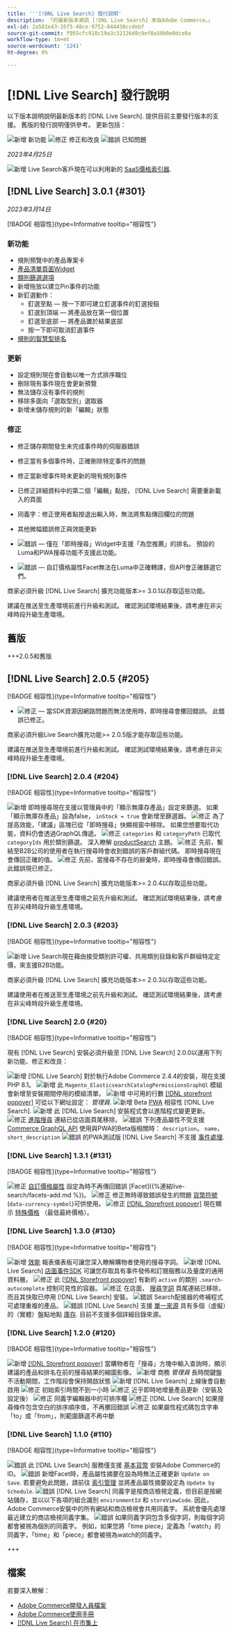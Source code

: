 ```yaml
---
title: '''[!DNL Live Search] 發行說明'
description: 「的最新版本資訊 [!DNL Live Search] 來自Adobe Commerce。」
exl-id: 2a581e43-35f5-48ce-9752-844430ccdebf
source-git-commit: f955cfc918c19a3c32126d8c9ef8a59b0e0dce0a
workflow-type: tm+mt
source-wordcount: '1241'
ht-degree: 0%

---
```


# [!DNL Live Search] 發行說明

以下版本說明說明最新版本的 [!DNL Live Search].
提供目前主要發行版本的支援。 舊版的發行說明僅供參考。
更新包括：

![新增](../assets/new.svg) 新功能
![修正](../assets/fix.svg) 修正和改良
![錯誤](../assets/bug.svg) 已知問題


_2023年4月25日_

![新增](../assets/new.svg) Live Search客戶現在可以利用新的 [SaaS價格索引器](../price-index/index.md).

## [!DNL Live Search] 3.0.1 {#301}

_2023年3月14日_

[!BADGE 相容性]{type=Informative tooltip="相容性"}

### 新功能

* 規則預覽中的產品專案卡
* [產品清單頁面Widget](https://experienceleague.adobe.com/docs/commerce-merchant-services/live-search/live-search-storefront/plp-styling.html)
* [類別篩選選項](https://developer.adobe.com/commerce/webapi/graphql/schema/live-search/queries/product-search/#facets)
* 新增拖放以建立Pin事件的功能
* 新釘選動作：
   * 釘選至點 — 按一下即可建立釘選事件的釘選按鈕
   * 釘選到頂端 — 將產品放在第一個位置
   * 釘選至底部 — 將產品置於結果底部
   * 按一下即可取消釘選事件
* [規則的智慧型排名](https://experienceleague.adobe.com/docs/commerce-merchant-services/live-search/live-search-admin/rules/rules-add.html#ranking-type)

### 更新

* 設定規則現在會自動以唯一方式排序職位
* 刪除現有事件現在會更新預覽
* 無法儲存沒有事件的規則
* 移除多面向「選取型別」選取器
* 新增未儲存規則的新「編輯」狀態

### 修正

* 修正儲存期間發生未完成事件時的伺服器錯誤
* 修正當有多個事件時，正確刪除特定事件的問題
* 修正當新增事件時未更新的現有規則事件
* 已修正詳細資料中的第二個「編輯」點按， [!DNL Live Search] 需要重新載入的頁面
* 同義字：修正使用者點按退出輸入時，無法將焦點傳回欄位的問題
* 其他微幅錯誤修正與效能更新


* ![錯誤](../assets/bug.svg)  — 僅在「即時搜尋」Widget中支援「為您推薦」的排名。 預設的Luma和PWA搜尋功能不支援此功能。
* ![錯誤](../assets/bug.svg)  — 自訂價格屬性Facet無法在Luma中正確轉譯，但API會正確篩選它們。

商家必須升級 [!DNL Live Search] 擴充功能版本>= 3.0.1以存取這些功能。

建議在推送至生產環境前進行升級和測試。 確認測試環境結果後，請考慮在非尖峰時段升級生產環境。

## 舊版

+++2.0.5和舊版

## [!DNL Live Search] 2.0.5 {#205}

[!BADGE 相容性]{type=Informative tooltip="相容性"}

* ![修正](../assets/fix.svg)  — 當SDK資源因網路問題而無法使用時，即時搜尋會擲回錯誤。 此錯誤已修正。

商家必須升級Live Search擴充功能>= 2.0.5版才能存取這些功能。

建議在推送至生產環境前進行升級和測試。 確認測試環境結果後，請考慮在非尖峰時段升級生產環境。

### [!DNL Live Search] 2.0.4 {#204}

[!BADGE 相容性]{type=Informative tooltip="相容性"}

![新增](../assets/new.svg) 即時搜尋現在支援以管理員中的「顯示無庫存產品」設定來篩選。 如果「顯示無庫存產品」設為false， `inStock = true` 會新增至篩選器。
![修正](../assets/fix.svg) 為了提高效能，「建議」區塊已從「即時搜尋」快顯視窗中移除。 如果您想要取代功能，資料仍會透過GraphQL傳遞。
![修正](../assets/fix.svg) `categories` 和 `categoryPath` 已取代 `categoryIds` 用於類別篩選。 深入瞭解 [productSearch](https://developer.adobe.com/commerce/webapi/graphql/schema/live-search/queries/product-search/) 主題。
![修正](../assets/fix.svg) 先前，繫結至B2B公司的使用者在執行搜尋時會收到錯誤的客戶群組代碼。 即時搜尋現在會傳回正確的值。
![修正](../assets/fix.svg) 先前，當搜尋不存在的辭彙時，即時搜尋會傳回錯誤。 此錯誤現已修正。

商家必須升級 [!DNL Live Search] 擴充功能版本>= 2.0.4以存取這些功能。

建議使用者在推送至生產環境之前先升級和測試。 確認測試環境結果後，請考慮在非尖峰時段升級生產環境。

### [!DNL Live Search] 2.0.3 {#203}

[!BADGE 相容性]{type=Informative tooltip="相容性"}

![新增](../assets/new.svg) Live Search現在藉由接受類別許可權、共用類別目錄和客戶群組特定定價，來支援B2B功能。

商家必須升級 [!DNL Live Search] 擴充功能版本>= 2.0.3以存取這些功能。

建議使用者在推送至生產環境之前先升級和測試。 確認測試環境結果後，請考慮在非尖峰時段升級生產環境。

### [!DNL Live Search] 2.0 {#20}

[!BADGE 相容性]{type=Informative tooltip="相容性"}

現有 [!DNL Live Search] 安裝必須升級至 [!DNL Live Search] 2.0.0以運用下列新功能、修正和改良：

![新增](../assets/new.svg) [!DNL Live Search] 對於執行Adobe Commerce 2.4.4的安裝，現在支援PHP 8.1。
![新增](../assets/new.svg) 此 `Magento_ElasticsearchCatalogPermissionsGraphQl` 模組會新增至安裝期間停用的模組清單。
![新增](../assets/new.svg) 中可用的行數 [[!DNL storefront popover]](quick-tour.md) 可從以下網址設定： *管理員*.
![新增](../assets/new.svg) Beta [PWA](https://developer.adobe.com/commerce/pwa-studio/) 相容性 [!DNL Live Search].
![新增](../assets/new.svg) 此 [!DNL Live Search] 安裝程式會以進階程式變更更新。
![修正](../assets/fix.svg) [進階搜尋](https://experienceleague.adobe.com/docs/commerce-admin/catalog/catalog/search/search.html#advanced-search) 連結已從店面頁尾移除。
![錯誤](../assets/bug.svg) 下列產品屬性不受支援 [Commerce GraphQL API](https://developer.adobe.com/commerce/webapi/graphql/) 使用與PWA的Beta版相關時： `description`， `name`， `short_description`
![錯誤](../assets/bug.svg) 的PWA測試版 [!DNL Live Search] 不支援 [事件處理](https://developer.adobe.com/commerce/services/shared-services/storefront-events/sdk/).

### [!DNL Live Search] 1.3.1 {#131}

[!BADGE 相容性]{type=Informative tooltip="相容性"}

![修正](../assets/fix.svg) [自訂價格屬性](https://experienceleague.adobe.com/docs/commerce-admin/catalog/product-attributes/attributes-input-types.html) 設定為時不再傳回錯誤 [Facet]({%連結live-search/facets-add.md %})。
![修正](../assets/fix.svg) 修正無時導致錯誤發生的問題 [貨幣符號](https://experienceleague.adobe.com/docs/commerce-admin/stores-sales/site-store/currency/currency-configuration.html#step-5%3A-customize-currency-symbols-(optional)) (`data-currency-symbol`)可供使用。
![修正](../assets/fix.svg) [[!DNL Storefront popover]](storefront-popover.md) 現在顯示 [特殊價格](https://experienceleague.adobe.com/docs/commerce-admin/catalog/products/pricing/product-price-special.html) （最低最終價格）。

### [!DNL Live Search] 1.3.0 {#130}

[!BADGE 相容性]{type=Informative tooltip="相容性"}

![新增](../assets/new.svg) [效能](performance.md) 報表儀表板可讓您深入瞭解購物者使用的搜尋字詞。
![新增](../assets/new.svg) [!DNL Live Search] [店面事件SDK](https://developer.adobe.com/commerce/services/shared-services/storefront-events/sdk/) 可讓您存取具有事件發佈和訂閱服務以及量度的通用資料層。
![修正](../assets/fix.svg) 此 [[!DNL Storefront popover]](storefront-popover.md) 有新的 `active` 的類別 `.search-autocomplete` 控制可見性的容器。
![修正](../assets/fix.svg) 在店面， [搜尋字詞](https://experienceleague.adobe.com/docs/commerce-admin/catalog/catalog/search/search-terms.html#popular-search-terms) 頁尾連結已移除，而且其快取已停用 [!DNL Live Search] 安裝。
![錯誤](../assets/bug.svg) Search配接器的修補程式可處理重複的產品。
![錯誤](../assets/bug.svg) [!DNL Live Search] 支援 [單一來源](https://experienceleague.adobe.com/docs/commerce-admin/inventory/sources/sources-manage.html) 具有多個（虛擬）的（實體）盤點地點 [庫存](https://experienceleague.adobe.com/docs/commerce-admin/inventory/stocks/stocks-manage.html). 目前不支援多個詳細目錄來源。

### [!DNL Live Search] 1.2.0 {#120}

[!BADGE 相容性]{type=Informative tooltip="相容性"}

![新增](../assets/new.svg) [[!DNL Storefront popover]](storefront-popover.md) 當購物者在「搜尋」方塊中輸入查詢時，顯示建議的產品和排名在前的搜尋結果的縮圖影像。
![新增](../assets/new.svg) 商務 *管理員* 長時間鍵盤不活動期間，工作階段會保持開啟狀態
![新增](../assets/new.svg) [!DNL Live Search] 上線後會自動啟用
![修正](../assets/fix.svg) 初始索引時間不到一小時
![修正](../assets/fix.svg) 近乎即時地增量產品更新（安裝及設定後）
![修正](../assets/fix.svg) 同義字編輯器中的可排序欄
![修正](../assets/fix.svg) [!DNL Live Search] 如果搜尋條件包含空白的排序順序值，不再擲回錯誤
![修正](../assets/fix.svg) 如果屬性程式碼包含字串「to」或「from」，則範圍篩選不再中斷

### [!DNL Live Search] 1.1.0 {#110}

[!BADGE 相容性]{type=Informative tooltip="相容性"}

![錯誤](../assets/bug.svg) 此 [!DNL Live Search] 服務僅支援 [基本貨幣](https://experienceleague.adobe.com/docs/commerce-admin/stores-sales/site-store/currency/currency-configuration.html) 安裝Adobe Commerce的ID。
![錯誤](../assets/bug.svg) 新增Facet時，產品屬性摘要在設為時無法正確更新 `Update on Save`. 若要避免此問題，請前往 [索引管理](https://experienceleague.adobe.com/docs/commerce-admin/systems/tools/index-management.html) 並將產品屬性摘要設定為 `Update by Schedule`.
![錯誤](../assets/bug.svg) [!DNL Live Search] 同義字是按商店檢視定義，但目前是按網站儲存，並以以下各項的組合識別 `environmentId` 和 `storeViewCode`. 因此，Adobe Commerce安裝中的所有網站和商店檢視會共用同義字。 系統會優先處理最近建立的商店檢視同義字集。
![錯誤](../assets/bug.svg) 如果同義字詞包含多個字詞，則每個字詞都會被視為個別的同義字。 例如，如果您將「time piece」定義為「watch」的同義字，「time」和「piece」都會被視為watch的同義字。

+++

## 檔案

若要深入瞭解：

* [Adobe Commerce開發人員檔案](https://developer.adobe.com/commerce/docs)
* [Adobe Commerce使用手冊](https://experienceleague.adobe.com/docs/commerce.html)
* [[!DNL Live Search] 在市集上](https://marketplace.magento.com/magento-live-search.html)
